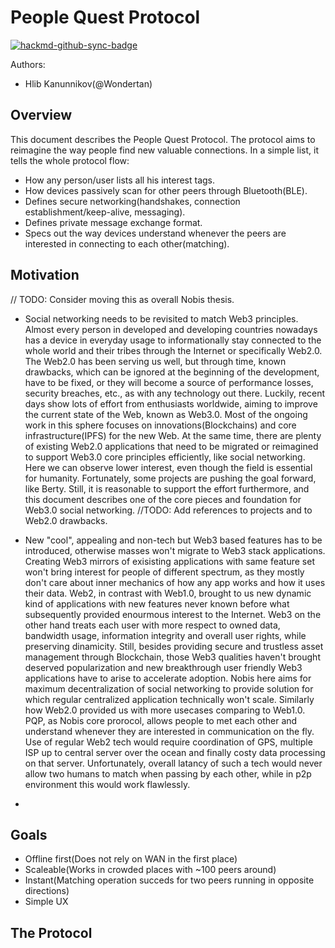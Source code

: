 # People Quest Protocol

[![hackmd-github-sync-badge](https://hackmd.io/Nn3mwkKLQ5m04nowsKhMug/badge)](https://hackmd.io/Nn3mwkKLQ5m04nowsKhMug)

Authors:
- Hlib Kanunnikov(@Wondertan)

## Overview
This document describes the People Quest Protocol. The protocol aims to reimagine the way people find new valuable connections. In a simple list, it tells the whole protocol flow:
- How any person/user lists all his interest tags.
- How devices passively scan for other peers through Bluetooth(BLE).
- Defines secure networking(handshakes, connection establishment/keep-alive, messaging).
- Defines private message exchange format.
- Specs out the way devices understand whenever the peers are interested in connecting to each other(matching).

## Motivation
// TODO: Consider moving this as overall Nobis thesis.
- Social networking needs to be revisited to match Web3 principles. Almost every person in developed and developing countries nowadays has a device in everyday 
usage to informationally stay connected to the whole world and their tribes through the Internet or specifically Web2.0. The Web2.0 has been serving us well, but
through time, known drawbacks, which can be ignored at the beginning of the development, have to be fixed, or they will become a source of performance losses, 
security breaches, etc., as with any technology out there. Luckily, recent days show lots of effort from enthusiasts worldwide, aiming to improve the current state
of the Web, known as Web3.0. Most of the ongoing work in this sphere focuses on innovations(Blockchains) and core infrastructure(IPFS) for the new Web. At the same
time, there are plenty of existing Web2.0 applications that need to be migrated or reimagined to support Web3.0 core principles efficiently, like social
networking. Here we can observe lower interest, even though the field is essential for humanity. Fortunately, some projects are pushing the goal forward, like
Berty. Still, it is reasonable to support the effort furthermore, and this document describes one of the core pieces and foundation for Web3.0 social networking.
//TODO: Add references to projects and to Web2.0 drawbacks.

- New "cool", appealing and non-tech but Web3 based features has to be introduced, otherwise masses won't migrate to Web3 stack applications. Creating Web3 mirrors
of exisisting applications with same feature set won't bring interest for people of different spectrum, as they mostly don't care about inner mechanics of how 
any app works and how it uses their data. Web2, in contrast with Web1.0, brought to us new dynamic kind of applications with new features never known before what 
subsequently provided enourmous interest to the Internet. Web3 on the other hand treats each user with more respect to owned data, bandwidth usage, information 
integrity and overall user rights, while preserving dinamicity. Still, besides providing secure and trustless asset management through Blockchain, those Web3 
qualities haven't brought deserved popularization and new breakthrough user friendly Web3 applications have to arise to accelerate adoption. Nobis here aims for 
maximum decentralization of social networking to provide solution for which regular centralized application technically won't scale. Similarly how Web2.0 provided us with more usecases comparing to Web1.0. PQP, as Nobis core prorocol, allows people to met each other and understand whenever they are interested in
communication on the fly. Use of regular Web2 tech would require coordination of GPS, multiple ISP up to central server over the ocean and finally costy data
processing on that server. Unfortunately, overall latancy of such a tech would never allow two humans to match when passing by each other, while in p2p environment this would work flawlessly.

- 


## Goals
- Offline first(Does not rely on WAN in the first place)
- Scaleable(Works in crowded places with ~100 peers around)
- Instant(Matching operation succeds for two peers running in opposite directions)
- Simple UX

## The Protocol

